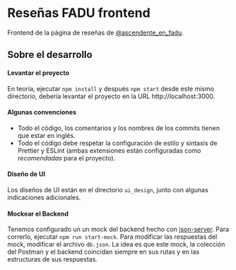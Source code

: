 # Reseñas FADU frontend

Frontend de la página de reseñas de [@ascendente_en_fadu](https://www.instagram.com/ascendente_en_fadu/?hl=es).

## Sobre el desarrollo

#### Levantar el proyecto

En teoría, ejecutar `npm install` y después `npm start` desde este mismo directorio, debería levantar el proyecto en la URL http://localhost:3000.

#### Algunas convenciones

- Todo el código, los comentarios y los nombres de los commits tienen que estar en inglés.
- Todo el código debe respetar la configuración de estilo y sintaxis de Prettier y ESLint (ambas extensiones están configuradas como _recomendadas_ para el proyecto).

#### Diseño de UI

Los diseños de UI están en el directorio `ui_design`, junto con algunas indicaciones adicionales.

#### Mockear el Backend

Tenemos configurado un un mock del backend hecho con [json-server](https://github.com/typicode/json-server). Para correrlo, ejecutar `npm run start-mock`. Para modificar las respuestas del mock, modificar el archivo `db.json`. La idea es que este mock, la colección del Postman y el backend coincidan siempre en sus rutas y en las estructuras de sus respuestas.
